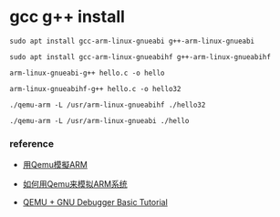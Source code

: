 # gcc g++ install 

    sudo apt install gcc-arm-linux-gnueabi g++-arm-linux-gnueabi

    sudo apt install gcc-arm-linux-gnueabihf g++-arm-linux-gnueabihf

    arm-linux-gnueabi-g++ hello.c -o hello

    arm-linux-gnueabihf-g++ hello.c -o hello32

    ./qemu-arm -L /usr/arm-linux-gnueabihf ./hello32

    ./qemu-arm -L /usr/arm-linux-gnueabi ./hello

### reference 

- [用Qemu模擬ARM](https://jasonblog.github.io/note/qemu/yong_qemu_mo_ni_arm.html)

- [如何用Qemu来模拟ARM系统](https://www.cnblogs.com/sewain/p/14206365.html)

- [QEMU + GNU Debugger Basic Tutorial](https://mariokartwii.com/showthread.php?tid=1998)
